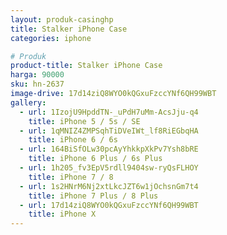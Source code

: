 ```yaml
---
layout: produk-casinghp
title: Stalker iPhone Case
categories: iphone

# Produk
product-title: Stalker iPhone Case
harga: 90000
sku: hn-2637
image-drive: 17d14ziQ8WYO0kQGxuFzccYNf6QH99WBT
gallery:
  - url: 1IzojU9HpddTN-_uPdH7uMm-AcsJju-q4
    title: iPhone 5 / 5s / SE
  - url: 1qMNIZ4ZMPSqhTiDVeIWt_lf8RiEGbqHA
    title: iPhone 6 / 6s
  - url: 164BiSfOLw30pcAyYhkkpXkPv7Ysh8bRE
    title: iPhone 6 Plus / 6s Plus
  - url: 1h205_fv3EpV5rdll9404sw-ryQsFLHOY
    title: iPhone 7 / 8
  - url: 1s2HNrM6Nj2xtLkcJZT6w1jOchsnGm7t4
    title: iPhone 7 Plus / 8 Plus
  - url: 17d14ziQ8WYO0kQGxuFzccYNf6QH99WBT
    title: iPhone X
---
```

